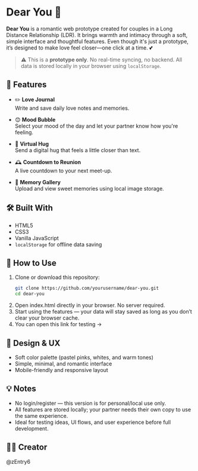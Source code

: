 # Dear You 💌

**Dear You** is a romantic web prototype created for couples in a Long Distance Relationship (LDR). It brings warmth and intimacy through a soft, simple interface and thoughtful features. Even though it's just a prototype, it’s designed to make love feel closer—one click at a time. 💕

> ⚠️ This is a **prototype only**. No real-time syncing, no backend. All data is stored locally in your browser using `localStorage`.

## 🌟 Features

- ✏️ **Love Journal**  
  Write and save daily love notes and memories.

- 😊 **Mood Bubble**  
  Select your mood of the day and let your partner know how you're feeling.

- 🤗 **Virtual Hug**  
  Send a digital hug that feels a little closer than text.

- 🕰️ **Countdown to Reunion**  
  A live countdown to your next meet-up.

- 📸 **Memory Gallery**  
  Upload and view sweet memories using local image storage.

## 🛠️ Built With

- HTML5  
- CSS3  
- Vanilla JavaScript  
- `localStorage` for offline data saving

## 🚀 How to Use

1. Clone or download this repository:
   ```bash
   git clone https://github.com/yourusername/dear-you.git
   cd dear-you
2. Open index.html directly in your browser. No server required.
3. Start using the features — your data will stay saved as long as you don’t clear your browser cache.
4. You can open this link for testing -> 

## 🎨 Design & UX
- Soft color palette (pastel pinks, whites, and warm tones)
- Simple, minimal, and romantic interface
- Mobile-friendly and responsive layout

## 💡 Notes
- No login/register — this version is for personal/local use only.
- All features are stored locally; your partner needs their own copy to use the same experience.
- Ideal for testing ideas, UI flows, and user experience before full development.

## 🧑‍💻 Creator
@zEntry6
